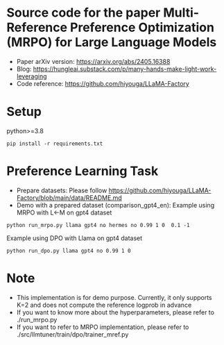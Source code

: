 # Source code for the paper Multi-Reference Preference Optimization (MRPO) for Large Language Models

- Paper arXiv version: https://arxiv.org/abs/2405.16388  
- Blog: https://hungleai.substack.com/p/many-hands-make-light-work-leveraging
- Code reference: https://github.com/hiyouga/LLaMA-Factory 

# Setup  
python>=3.8
```
pip install -r requirements.txt   
```

# Preference Learning Task
- Prepare datasets: Please follow https://github.com/hiyouga/LLaMA-Factory/blob/main/data/README.md
- Demo with a prepared dataset (comparison_gpt4_en):
Example using MRPO with L<-M on gpt4 dataset
```
python run_mrpo.py llama gpt4 no hermes no 0.99 1 0  0.1 -1
```
Example using DPO with Llama on gpt4 dataset
```
python run_dpo.py llama gpt4 no 0.99 1 0
```

# Note
- This implementation is for demo purpose. Currently, it only supports K=2 and does not compute the reference logprob in advance
- If you want to know more about the hyperparameters, please refer to ./run_mrpo.py
- If you want to refer to MRPO implementation, please refer to ./src/llmtuner/train/dpo/trainer_mref.py 